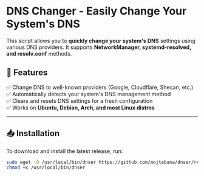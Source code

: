 # DNS Changer - Easily Change Your System's DNS  

This script allows you to **quickly change your system's DNS** settings using various DNS providers. It supports **NetworkManager, systemd-resolved, and resolv.conf** methods.  

## 🚀 Features  
✅ Change DNS to well-known providers (Google, Cloudflare, Shecan, etc.)  
✅ Automatically detects your system's DNS management method  
✅ Clears and resets DNS settings for a fresh configuration  
✅ Works on **Ubuntu, Debian, Arch, and most Linux distros**  

---

## 📥 Installation  

To download and install the latest release, run:  

```bash
sudo wget -O /usr/local/bin/dnser https://github.com/mojtabana/dnser/releases/latest/download/dnser.sh
chmod +x /usr/local/bin/dnser